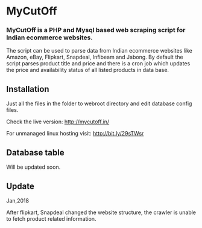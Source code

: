 # MyCutOff
### MyCutOff is a PHP  and Mysql based web scraping script for Indian ecommerce websites.

The script can be used to parse data from Indian ecommerce websites like Amazon, eBay, Flipkart, Snapdeal, Infibeam and Jabong.
By default the script parses product title and price and there is a cron job which updates the price and availability status of
all listed products in data base.

## Installation

Just all the files in the folder to webroot directory and edit database config files.

Check the live version: http://mycutoff.in/

For unmanaged linux hosting visit: http://bit.ly/29sTWsr

## Database table
Will be updated soon.

## Update
Jan,2018

After flipkart, Snapdeal changed the website structure, the crawler is unable to fetch product related information.
